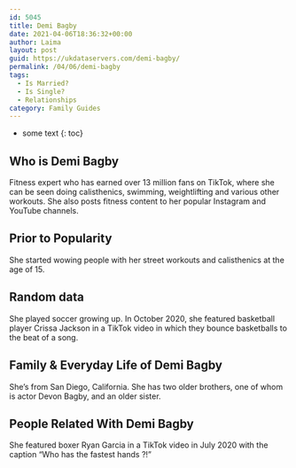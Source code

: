 ```yaml
---
id: 5045
title: Demi Bagby
date: 2021-04-06T18:36:32+00:00
author: Laima
layout: post
guid: https://ukdataservers.com/demi-bagby/
permalink: /04/06/demi-bagby
tags:
  - Is Married?
  - Is Single?
  - Relationships
category: Family Guides
---
```


* some text
{: toc}


## Who is Demi Bagby
                  
                  
                  
Fitness expert who has earned over 13 million fans on TikTok, where she can be seen doing calisthenics, swimming, weightlifting and various other workouts. She also posts fitness content to her popular Instagram and YouTube channels. 
                  
              
            
              
            
                
                
                
## Prior to Popularity
                  
                  
                  
She started wowing people with her street workouts and calisthenics at the age of 15.
                  
              
            
              
            
                
                
                
## Random data
                  
                  
                  
She played soccer growing up. In October 2020, she featured basketball player Crissa Jackson in a TikTok video in which they bounce basketballs to the beat of a song. 
                  
              
            
              
            
                
                
                
## Family & Everyday Life of Demi Bagby
                  
                  
                  
She&#8217;s from San Diego, California. She has two older brothers, one of whom is actor Devon Bagby, and an older sister.
                  
              
            
              
            
                
                
                
## People Related With Demi Bagby
                  
                  
                  
She featured boxer Ryan Garcia in a TikTok video in July 2020 with the caption &#8220;Who has the fastest hands ?!&#8221; 
                  
              
            
              
            
                
              
            
              
              
            
            
              
            
          
          
          